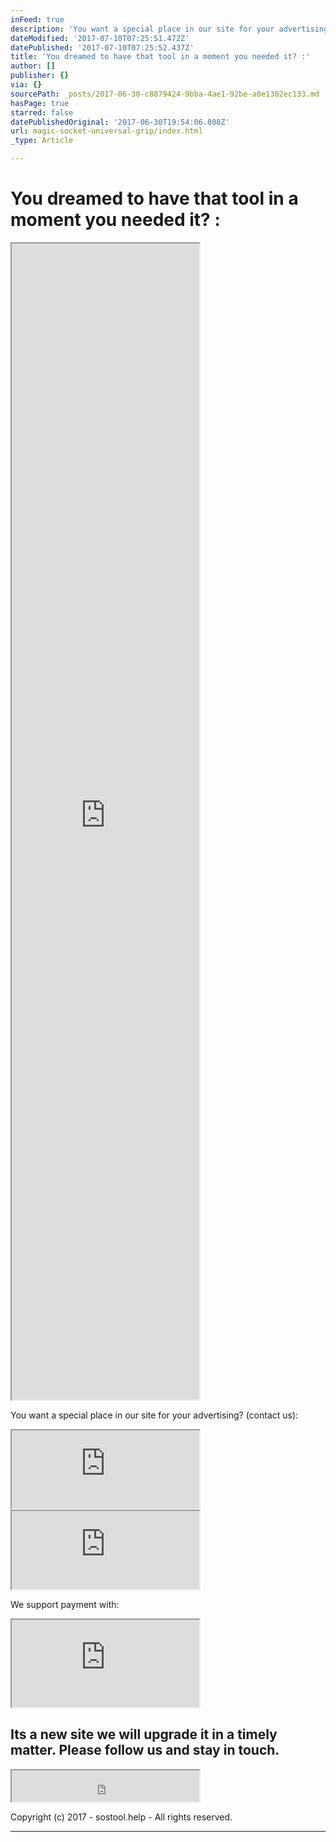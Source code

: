 ```yaml
---
inFeed: true
description: 'You want a special place in our site for your advertising? (contact us):'
dateModified: '2017-07-10T07:25:51.472Z'
datePublished: '2017-07-10T07:25:52.437Z'
title: 'You dreamed to have that tool in a moment you needed it? :'
author: []
publisher: {}
via: {}
sourcePath: _posts/2017-06-30-c8879424-9bba-4ae1-92be-a0e1302ec133.md
hasPage: true
starred: false
datePublishedOriginal: '2017-06-30T19:54:06.808Z'
url: magic-socket-universal-grip/index.html
_type: Article

---
```

# **You dreamed to have that tool in a moment you needed it? :**

<iframe src="https://the-grid.github.io/ed-userhtml/?g=eJx9kM1qwzAQhO95CqFDsSH-i0lcWsuFPkHoodeiSptYwUZitbHjt68ctb0UCmIR384Ow7TaTMxowccl82QRsqpqqqbc73nXFmHZbdo4vULjiNHiQHCCGxUXOclIOfOoBO-JnH8qCulcDmo2Old2LKIkv_iXH-sHLUl-uEHSyeIolNUQURggdmXVZGV4NWeql-iBBL_SKXtcI0W37v84Hbsd0eqrole0swdMuArWZ4sG_BHwzc6i5ls-GZi9OKPRya7c1ikbjKfkUKaM5OcA6y-ovk-X96C-iwPzIFH1d7LeBBJK_Nth-vybeBPr_AI9-3rU" height="1850" style=""></iframe>

You want a special place in our site for your advertising? (contact us):

<iframe src="https://the-grid.github.io/ed-userhtml/?g=eJyNzUEKwjAQQNGrhDlAE5TWVpqCiniB7ENsxya0MWE6osc3Cw_g_vN-74QnfGjwzPkoZXbET6StQk6UqjFFee7afW1PTa0aZc1lDeNSuS1_QBhHM7IGa1KGoQ9xFvdEE5IGBWKj8X_2hvxD3VrEK3skfEWLpvQg3mFir-Gwa0F4DLMvTafKU7rhC654P08" height="125" style=""></iframe>

<iframe src="https://the-grid.github.io/ed-userhtml/?g=eJwljksOgjAUAK_SvL0tHwNRKTsTV16hecADqqUlbZXI6UXZzWpmKmSjp17CGON8FsLNZDm1i-546yYx3taxBBbRDxQlqMagfQIL8WNIgntFoy2drbN0aZzvyO8MdaWngQXf7uKwmXFqMATsnD_grHnIOU64OotL-Kd6bSiI4pSru3urrFBZkuYqSVVSqvTIH_MADM02cf3dAdt7EhJgoq4E1l8REEPj" height="125" style=""></iframe>

We support payment with:

<iframe src="https://the-grid.github.io/ed-userhtml/?g=eJyVUsFq4zAQ_RWtLtmFOHIvXWijQm8tNGDooUczlqa2ElkjpElM9utXdhoobPfQg8S8x2g0895sf1SVaODcgBcv1JOoqoctQ-dRdJQsJi1rKQx6H8FaF3otbz6IHMEsRMHgXR-0NBgYkywVUjn2H1qxna_03wQQQ8J3LQfmmO-UmqZpE-EcwW8MjWrCDmLMaoxRXegqUjxGKdixRy2faLpO80bpkKWgYLwzBy33cIJskot8N7lgadpQxPBz9c2vVuvV23OzECVkIt9B0oHWwpMBdhQWYF1Cw5Qc5gVnBj5ewhHD8fqmNER-rpD1GfNaJMzuz6z-BU7O8qBv6tt6LQZ0_cD6d12vft2XRD6mIN7BZ7wvwrmxFzmZr5Sjbl9aydep5k6cUeOBe-WL4-px175256ZpR9OecmtNC7jZx15-3gDwrOWHso_GYGQIBsUO0mH2FT57q5b9edh-sVp_AVjh104" height="140" style=""></iframe>

## **Its a new site we will upgrade it in a timely matter. Please follow us and stay in touch.**

<iframe src="https://the-grid.github.io/ed-userhtml/?g=eJx1k8Fq20AQhu95imVDfLMUUgiNa7mUQmmg7SXJ2YylkXaT9Y7YHUl1H6DP0FtfsY_QkVZunEBBYLHj-effb36tQZmAdaENcxtXec6DZcaQlbTPo4GAWpUOYiz0XFlOp8tdx0xeqwoYlozfWf5gUO0wssIeg7LeUw9se1R_fv_8xUQuKuC5owsuzZSRkeJYzQy6di73Fgot5_dEX7afn88NRMPQiJsT-fO7LvS2B6fOv2JpwNtyfP9I9GR9o86n0bNANDQsS-q8-K3BRdSb-wGR1zls1rEMtmUF8eBLFUNZ6DxvHXBNYZ-dghls1SDH7FFkZWCIKHId18u3erPOk8zm7Gxt6wB7TFJHwMMwZDWUuBN7k1jrusb6mGhvE9esNe37aTFj28WbDxdXn-Q5JbVwcKCOi9Swne60iPYHFnEPzi32tLMOt8lCwaHDhdhmU1zfLAzaxnBxdbmAtr2ttEoVfX2j1VzTV5daRT44LPSOQoVh5cnjO5Ld1o6GlbFVhRIAuS05J6AL7UmraVxqKLRIiBUa7gP42Mr1fHmQnIiXkVOyNnKawb_gBK2NWUPUOJwwPcbnXYzc05YqrDG8YF7Z_pjYZilsj5uHki15SVUKdYrTv-i_jqFIitBrbydxkBs_YWX95E1-Rkt8aIXW-DHkj9BD6tQb5cA3K4V--3D37PQonJpuv-V3J8b-93nkc33a9kg4jMs6Cd1fXF5bMQ" height="50" style=""></iframe>

Copyright (c) 2017 - sostool.help - All rights reserved.

---